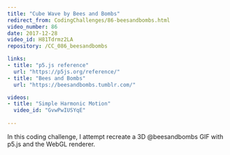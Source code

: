 ```yaml
---
title: "Cube Wave by Bees and Bombs"
redirect_from: CodingChallenges/86-beesandbombs.html
video_number: 86
date: 2017-12-28
video_id: H81Tdrmz2LA
repository: /CC_086_beesandbombs

links:
- title: "p5.js reference"  
  url: "https://p5js.org/reference/"
- title: "Bees and Bombs"  
  url: "https://beesandbombs.tumblr.com/"  

videos:
- title: "Simple Harmonic Motion"
  video_id: "GvwPwIUSYqE"
  
---
```


In this coding challenge, I attempt recreate a 3D @beesandbombs GIF with p5.js and the WebGL renderer.

